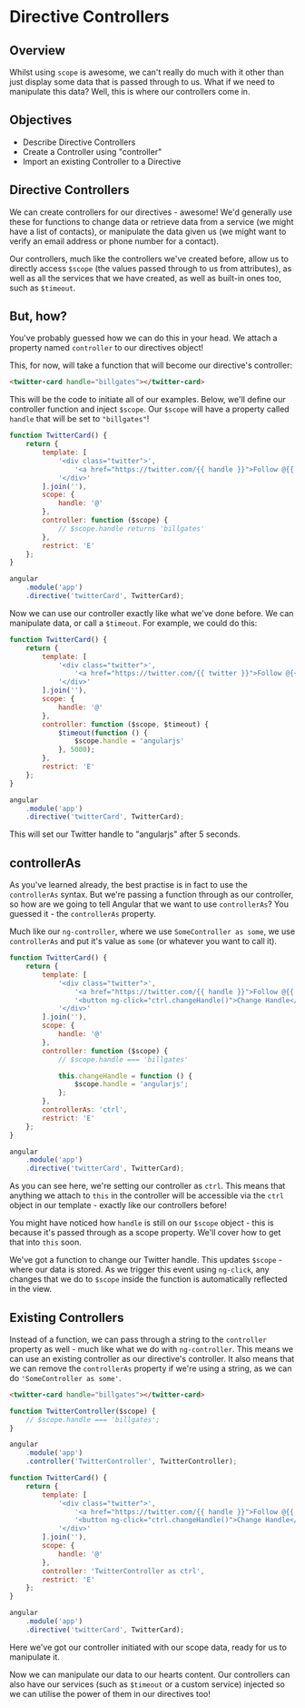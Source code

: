 # Directive Controllers

## Overview

Whilst using `scope` is awesome, we can't really do much with it other than just display some data that is passed through to us. What if we need to manipulate this data? Well, this is where our controllers come in.

## Objectives

- Describe Directive Controllers
- Create a Controller using "controller"
- Import an existing Controller to a Directive

## Directive Controllers

We can create controllers for our directives - awesome! We'd generally use these for functions to change data or retrieve data from a service (we might have a list of contacts), or manipulate the data given us (we might want to verify an email address or phone number for a contact).

Our controllers, much like the controllers we've created before, allow us to directly access `$scope` (the values passed through to us from attributes), as well as all the services that we have created, as well as built-in ones too, such as `$timeout`.

## But, how?

You've probably guessed how we can do this in your head. We attach a property named `controller` to our directives object!

This, for now, will take a function that will become our directive's controller:

```html
<twitter-card handle="billgates"></twitter-card>
```

This will be the code to initiate all of our examples. Below, we'll define our controller function and inject `$scope`. Our `$scope` will have a property called `handle` that will be set to `"billgates"`!

```js
function TwitterCard() {
	return {
		template: [
			'<div class="twitter">',
				'<a href="https://twitter.com/{{ handle }}">Follow @{{ handle }} on Twitter!</a>',
			'</div>'
		].join(''),
		scope: {
            handle: '@'
        },
        controller: function ($scope) {
            // $scope.handle returns 'billgates' 
        },
		restrict: 'E'
	};
}

angular
	.module('app')
	.directive('twitterCard', TwitterCard);
```

Now we can use our controller exactly like what we've done before. We can manipulate data, or call a `$timeout`. For example, we could do this:

```js
function TwitterCard() {
	return {
		template: [
			'<div class="twitter">',
				'<a href="https://twitter.com/{{ twitter }}">Follow @{{ twitter }} on Twitter!</a>',
			'</div>'
		].join(''),
		scope: {
            handle: '@'
        },
        controller: function ($scope, $timeout) {
            $timeout(function () {
                $scope.handle = 'angularjs'
            }, 5000);
        },
		restrict: 'E'
	};
}

angular
	.module('app')
	.directive('twitterCard', TwitterCard);
```

This will set our Twitter handle to "angularjs" after 5 seconds.

## controllerAs

As you've learned already, the best practise is in fact to use the `controllerAs` syntax. But we're passing a function through as our controller, so how are we going to tell Angular that we want to use `controllerAs`? You guessed it - the `controllerAs` property.

Much like our `ng-controller`, where we use `SomeController as some`, we use `controllerAs` and put it's value as `some` (or whatever you want to call it).

```js
function TwitterCard() {
	return {
		template: [
			'<div class="twitter">',
				'<a href="https://twitter.com/{{ handle }}">Follow @{{ handle }} on Twitter!</a>',
				'<button ng-click="ctrl.changeHandle()">Change Handle</button>',
			'</div>'
		].join(''),
		scope: {
            handle: '@'
        },
        controller: function ($scope) {
            // $scope.handle === 'billgates'

            this.changeHandle = function () {
                $scope.handle = 'angularjs';
            };
        },
        controllerAs: 'ctrl',
		restrict: 'E'
	};
}

angular
	.module('app')
	.directive('twitterCard', TwitterCard);
```

As you can see here, we're setting our controller as `ctrl`. This means that anything we attach to `this` in the controller will be accessible via the `ctrl` object in our template - exactly like our controllers before!

You might have noticed how `handle` is still on our `$scope` object - this is because it's passed through as a scope property. We'll cover how to get that into `this` soon.

We've got a function to change our Twitter handle. This updates `$scope` - where our data is stored. As we trigger this event using `ng-click`, any changes that we do to `$scope` inside the function is automatically reflected in the view.

## Existing Controllers

Instead of a function, we can pass through a string to the `controller` property as well - much like what we do with `ng-controller`. This means we can use an existing controller as our directive's controller. It also means that we can remove the `controllerAs` property if we're using a string, as we can do `'SomeController as some'`.

```html
<twitter-card handle="billgates"></twitter-card>
```

```js
function TwitterController($scope) {
	// $scope.handle === 'billgates';
}

angular
	.module('app')
	.controller('TwitterController', TwitterController);

function TwitterCard() {
	return {
		template: [
			'<div class="twitter">',
				'<a href="https://twitter.com/{{ handle }}">Follow @{{ handle }} on Twitter!</a>',
				'<button ng-click="ctrl.changeHandle()">Change Handle</button>',
			'</div>'
		].join(''),
		scope: {
            handle: '@'
        },
        controller: 'TwitterController as ctrl',
		restrict: 'E'
	};
}

angular
	.module('app')
	.directive('twitterCard', TwitterCard);
```

Here we've got our controller initiated with our scope data, ready for us to manipulate it.

Now we can manipulate our data to our hearts content. Our controllers can also have our services (such as `$timeout` or a custom service) injected so we can utilise the power of them in our directives too!
